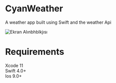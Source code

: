 # CyanWeather

A weather app built using Swift and the weather Api


![Ekran Alınbhblkjısı](https://user-images.githubusercontent.com/87136151/132883952-c343c7bb-d622-40f8-9851-36ad09527463.PNG)
# Requirements 
Xcode 11 <br/>
Swift 4.0+ <br/>
Ios 9.0+ <br/>

